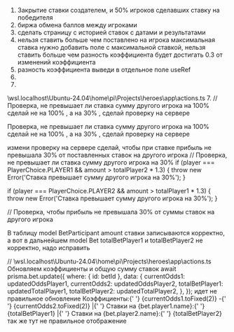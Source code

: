 1. Закрытие ставки создателем, и 50% игроков сделавших ставку на победителя 
2. биржа обмена баллов между игроками
3. сделать страницу с историей ставок с датами и результатами
4. нельзя ставить больше чем поставлено на игрока максимальная ставка
нужно добавить поле с максимальной ставкой, нельзя ставить больше чем разность коэффициента будет достигать 0.3 от изменений коэффициента
5. разность коэффициента выведи в отдельное поле useRef
6. 
7. 

   \wsl.localhost\Ubuntu-24.04\home\pi\Projects\heroes\app\actions.ts 
7. // Проверка, не превышает ли ставка сумму другого игрока на 100% сделай не на 100% , а на 30% , сделай проверку на сервере

Проверка, не превышает ли ставка сумму другого игрока на 100% сделай не на 100% , а на 30% , сделай проверку на сервере


измени проверку на сервере сделай, чтобы при ставке прибыль не превышала 30% от поставленных ставок на другого игрока
// Проверка, не превышает ли ставка сумму другого игрока на 30%
if (player === PlayerChoice.PLAYER1 && amount > totalPlayer2 * 1.3) {
throw new Error('Ставка превышает сумму другого игрока на 30%');
}

if (player === PlayerChoice.PLAYER2 && amount > totalPlayer1 * 1.3) {
throw new Error('Ставка превышает сумму другого игрока на 30%');
}

// Проверка, чтобы прибыль не превышала 30% от суммы ставок на другого игрока


В таблицу model BetParticipant amount ставки записываются корректно, а вот в 
дальнейшем model Bet totalBetPlayer1 и totalBetPlayer2 не корректно, надо исправить


// \\wsl.localhost\Ubuntu-24.04\home\pi\Projects\heroes\app\actions.ts Обновляем коэффициенты и общую сумму ставок await prisma.bet.update({ where: { id: betId }, data: { currentOdds1: updatedOddsPlayer1, currentOdds2: updatedOddsPlayer2, totalBetPlayer1: updatedTotalPlayer1, totalBetPlayer2: updatedTotalPlayer2, }, }); идет не правильное обновление
Коэффициенты:{' '} <span className={playerColors[PlayerChoice.PLAYER1]}>{currentOdds1.toFixed(2)} -{' '} <span className={playerColors[PlayerChoice.PLAYER2]}>{currentOdds2.toFixed(2)} |{' '} Ставки на <span className={playerColors[PlayerChoice.PLAYER1]}>{bet.player1.name}:{' '} <span className={playerColors[PlayerChoice.PLAYER1]}>{totalBetPlayer1} |{' '} Ставки на <span className={playerColors[PlayerChoice.PLAYER2]}>{bet.player2.name}:{' '} <span className={playerColors[PlayerChoice.PLAYER2]}>{totalBetPlayer2} так же тут не правильное отображение
